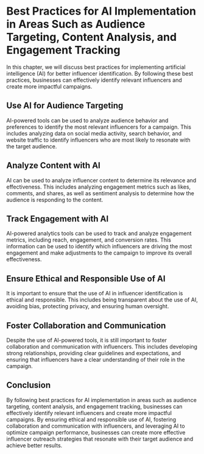 Best Practices for AI Implementation in Areas Such as Audience Targeting, Content Analysis, and Engagement Tracking
=============================================================================================================================================================================

In this chapter, we will discuss best practices for implementing artificial intelligence (AI) for better influencer identification. By following these best practices, businesses can effectively identify relevant influencers and create more impactful campaigns.

Use AI for Audience Targeting
-----------------------------

AI-powered tools can be used to analyze audience behavior and preferences to identify the most relevant influencers for a campaign. This includes analyzing data on social media activity, search behavior, and website traffic to identify influencers who are most likely to resonate with the target audience.

Analyze Content with AI
-----------------------

AI can be used to analyze influencer content to determine its relevance and effectiveness. This includes analyzing engagement metrics such as likes, comments, and shares, as well as sentiment analysis to determine how the audience is responding to the content.

Track Engagement with AI
------------------------

AI-powered analytics tools can be used to track and analyze engagement metrics, including reach, engagement, and conversion rates. This information can be used to identify which influencers are driving the most engagement and make adjustments to the campaign to improve its overall effectiveness.

Ensure Ethical and Responsible Use of AI
----------------------------------------

It is important to ensure that the use of AI in influencer identification is ethical and responsible. This includes being transparent about the use of AI, avoiding bias, protecting privacy, and ensuring human oversight.

Foster Collaboration and Communication
--------------------------------------

Despite the use of AI-powered tools, it is still important to foster collaboration and communication with influencers. This includes developing strong relationships, providing clear guidelines and expectations, and ensuring that influencers have a clear understanding of their role in the campaign.

Conclusion
----------

By following best practices for AI implementation in areas such as audience targeting, content analysis, and engagement tracking, businesses can effectively identify relevant influencers and create more impactful campaigns. By ensuring ethical and responsible use of AI, fostering collaboration and communication with influencers, and leveraging AI to optimize campaign performance, businesses can create more effective influencer outreach strategies that resonate with their target audience and achieve better results.
